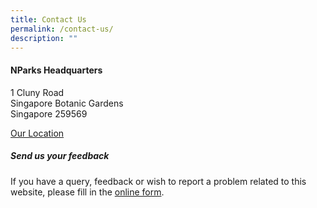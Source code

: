 ```yaml
---
title: Contact Us
permalink: /contact-us/
description: ""
---
```

#### NParks Headquarters
1 Cluny Road  
Singapore Botanic Gardens  
Singapore 259569

[Our Location](https://goo.gl/maps/EFF9uEqtTwu6ZQ2B6)


##### Send us your feedback
If you have a query, feedback or wish to report a problem related to this website, please fill in the [online form](https://www.nparks.gov.sg/contact-us).